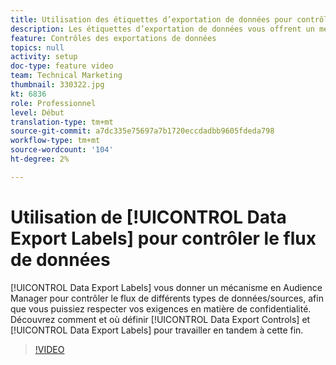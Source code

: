 ```yaml
---
title: Utilisation des étiquettes d’exportation de données pour contrôler le flux de données
description: Les étiquettes d’exportation de données vous offrent un mécanisme en Audience Manager pour contrôler le flux de différents types de données/sources, afin que vous puissiez respecter vos exigences en matière de confidentialité. Découvrez comment et où définir les contrôles d’exportation de données et les étiquettes d’exportation de données, pour travailler en tandem à cette fin.
feature: Contrôles des exportations de données
topics: null
activity: setup
doc-type: feature video
team: Technical Marketing
thumbnail: 330322.jpg
kt: 6836
role: Professionnel
level: Début
translation-type: tm+mt
source-git-commit: a7dc335e75697a7b1720eccdadbb9605fdeda798
workflow-type: tm+mt
source-wordcount: '104'
ht-degree: 2%

---
```



# Utilisation de [!UICONTROL Data Export Labels] pour contrôler le flux de données

[!UICONTROL Data Export Labels] vous donner un mécanisme en Audience Manager pour contrôler le flux de différents types de données/sources, afin que vous puissiez respecter vos exigences en matière de confidentialité. Découvrez comment et où définir [!UICONTROL Data Export Controls] et [!UICONTROL Data Export Labels] pour travailler en tandem à cette fin.

>[!VIDEO](https://video.tv.adobe.com/v/330322/?quality=12&learn=on)
